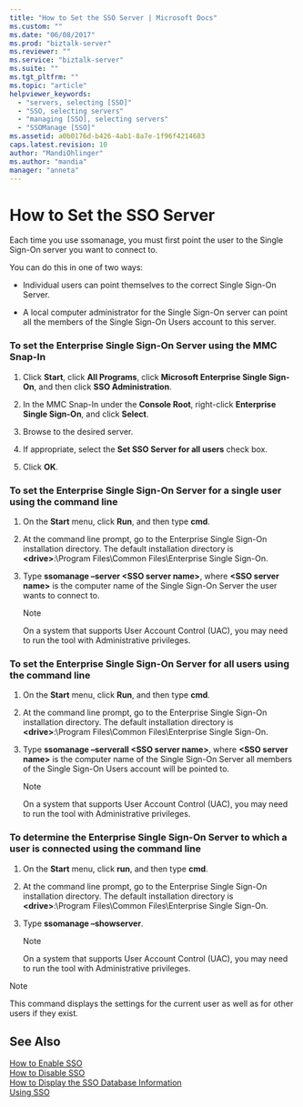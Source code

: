 ```yaml
---
title: "How to Set the SSO Server | Microsoft Docs"
ms.custom: ""
ms.date: "06/08/2017"
ms.prod: "biztalk-server"
ms.reviewer: ""
ms.service: "biztalk-server"
ms.suite: ""
ms.tgt_pltfrm: ""
ms.topic: "article"
helpviewer_keywords: 
  - "servers, selecting [SSO]"
  - "SSO, selecting servers"
  - "managing [SSO], selecting servers"
  - "SSOManage [SSO]"
ms.assetid: a0b0176d-b426-4ab1-8a7e-1f96f4214683
caps.latest.revision: 10
author: "MandiOhlinger"
ms.author: "mandia"
manager: "anneta"
---
```

# How to Set the SSO Server
Each time you use ssomanage, you must first point the user to the Single Sign-On server you want to connect to.  
  
 You can do this in one of two ways:  
  
-   Individual users can point themselves to the correct Single Sign-On Server.  
  
-   A local computer administrator for the Single Sign-On server can point all the members of the Single Sign-On Users account to this server.  
  
### To set the Enterprise Single Sign-On Server using the MMC Snap-In  
  
1.  Click **Start**, click **All Programs**, click **Microsoft Enterprise Single Sign-On**, and then click **SSO Administration**.  
  
2.  In the MMC Snap-In under the **Console Root**, right-click **Enterprise Single Sign-On**, and click **Select**.  
  
3.  Browse to the desired server.  
  
4.  If appropriate, select the **Set SSO Server for all users** check box.  
  
5.  Click **OK**.  
  
### To set the Enterprise Single Sign-On Server for a single user using the command line  
  
1.  On the **Start** menu, click **Run**, and then type **cmd**.  
  
2.  At the command line prompt, go to the Enterprise Single Sign-On installation directory. The default installation directory is **\<drive>**:\Program Files\Common Files\Enterprise Single Sign-On.  
  
3.  Type **ssomanage –server \<SSO server name>**, where **\<SSO server name>** is the computer name of the Single Sign-On Server the user wants to connect to.  
  
    > [!NOTE]
    >  On a system that supports User Account Control (UAC), you may need to run the tool with Administrative privileges.  
  
### To set the Enterprise Single Sign-On Server for all users using the command line  
  
1.  On the **Start** menu, click **Run**, and then type **cmd**.  
  
2.  At the command line prompt, go to the Enterprise Single Sign-On installation directory. The default installation directory is **\<drive>**:\Program Files\Common Files\Enterprise Single Sign-On.  
  
3.  Type **ssomanage –serverall \<SSO server name>**, where **\<SSO server name>** is the computer name of the Single Sign-On Server all members of the Single Sign-On Users account will be pointed to.  
  
    > [!NOTE]
    >  On a system that supports User Account Control (UAC), you may need to run the tool with Administrative privileges.  
  
### To determine the Enterprise Single Sign-On Server to which a user is connected using the command line  
  
1.  On the **Start** menu, click **run**, and then type **cmd**.  
  
2.  At the command line prompt, go to the Enterprise Single Sign-On installation directory. The default installation directory is **\<drive>**:\Program Files\Common Files\Enterprise Single Sign-On.  
  
3.  Type **ssomanage –showserver**.  
  
    > [!NOTE]
    >  On a system that supports User Account Control (UAC), you may need to run the tool with Administrative privileges.  
  
> [!NOTE]
>  This command displays the settings for the current user as well as for other users if they exist.  
  
## See Also  
 [How to Enable SSO](../core/how-to-enable-sso.md)   
 [How to Disable SSO](../core/how-to-disable-sso.md)   
 [How to Display the SSO Database Information](../core/how-to-display-the-sso-database-information.md)   
 [Using SSO](../core/using-sso.md)